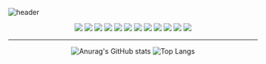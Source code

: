 
![header](https://capsule-render.vercel.app/api?text=Ga%Young%Yang&fontColor=c9d0ff&fontAlign=50&fontAlignY=30&desc=Programmer&descAlign=69&descAlignY=70&type=waving&color=8f9eff)
<div align="center">
  <a><img src="https://img.shields.io/badge/Java-007396?style=flat-square&logo=Java&logoColor=white"/></a>
  <a><img src="https://img.shields.io/badge/HTML5-E34F26?style=flat-square&logo=html5&logoColor=white"/></a>
  <a><img src="https://img.shields.io/badge/CSS-1572B6?style=flat-square&logo=css3&logoColor=white"/></a>
  <a><img src="https://img.shields.io/badge/JavaScript-F7DF1E?style=flat-square&logo=javascript&logoColor=white"/></a>
  <a><img src="https://img.shields.io/badge/Spring-6DB33F?style=flat-square&logo=spring&logoColor=white"/></a>
  <a><img src="https://img.shields.io/badge/SpringBoot-6DB33F?style=flat-square&logo=springboot&logoColor=white"/></a>
  <a><img src="https://img.shields.io/badge/Python-3776AB?style=flat-square&logo=python&logoColor=white"/></a>
  <a><img src="https://img.shields.io/badge/React-61DAFB?style=flat-square&logo=react&logoColor=white"/></a>
  <a><img src="https://img.shields.io/badge/Node.js-339933?style=flat-square&logo=nodedotjs&logoColor=white"/></a>
  <a><img src="https://img.shields.io/badge/Android-3DDC84?style=flat-square&logo=android&logoColor=white"/></a>
  <a><img src="https://img.shields.io/badge/Adobephotoshop-31A8FF?style=flat-square&logo=adobephotoshop&logoColor=white"/></a>
  <a><img src="https://img.shields.io/badge/Adobeillustrator-FF9A00?style=flat-square&logo=adobeillustrator&logoColor=white"/></a>
  
  <br>
  
  

  <hr>

  ![Anurag's GitHub stats](https://github-readme-stats.vercel.app/api?username=dana0221&show_icons=true&theme=dark)
  ![Top Langs](https://github-readme-stats.vercel.app/api/top-langs/?username=dana0221&layout=compact&theme=dark)
</div>
